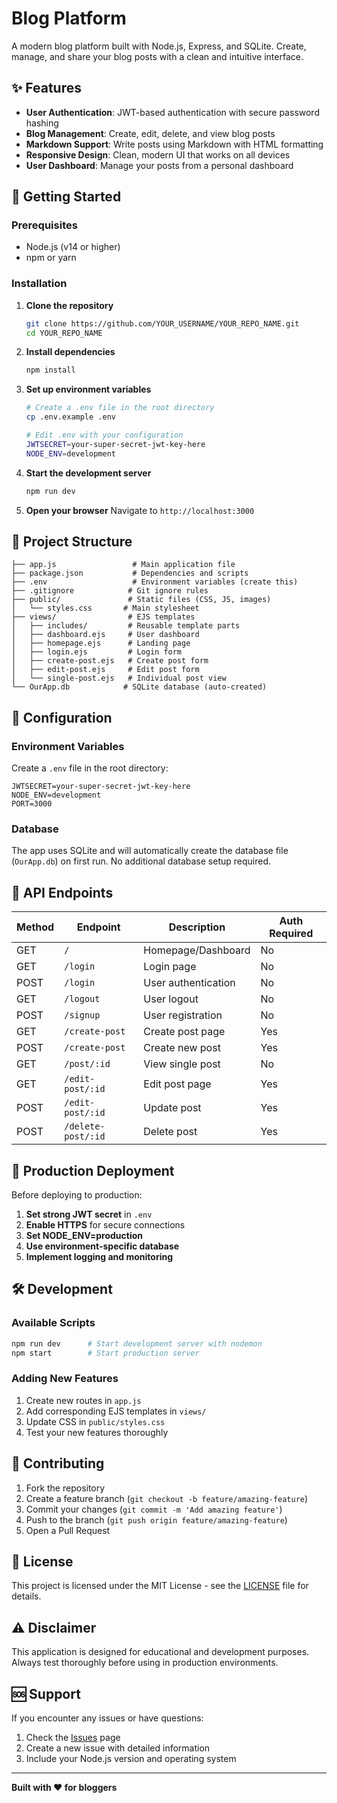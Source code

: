 # Blog Platform

A modern blog platform built with Node.js, Express, and SQLite. Create, manage, and share your blog posts with a clean and intuitive interface.

## ✨ Features

- **User Authentication**: JWT-based authentication with secure password hashing
- **Blog Management**: Create, edit, delete, and view blog posts
- **Markdown Support**: Write posts using Markdown with HTML formatting
- **Responsive Design**: Clean, modern UI that works on all devices
- **User Dashboard**: Manage your posts from a personal dashboard


## 🚀 Getting Started

### Prerequisites

- Node.js (v14 or higher)
- npm or yarn

### Installation

1. **Clone the repository**
   ```bash
   git clone https://github.com/YOUR_USERNAME/YOUR_REPO_NAME.git
   cd YOUR_REPO_NAME
   ```

2. **Install dependencies**
   ```bash
   npm install
   ```

3. **Set up environment variables**
   ```bash
   # Create a .env file in the root directory
   cp .env.example .env
   
   # Edit .env with your configuration
   JWTSECRET=your-super-secret-jwt-key-here
   NODE_ENV=development
   ```

4. **Start the development server**
   ```bash
   npm run dev
   ```

5. **Open your browser**
   Navigate to `http://localhost:3000`

## 📁 Project Structure

```
├── app.js                 # Main application file
├── package.json           # Dependencies and scripts
├── .env                   # Environment variables (create this)
├── .gitignore            # Git ignore rules
├── public/               # Static files (CSS, JS, images)
│   └── styles.css       # Main stylesheet
├── views/                # EJS templates
│   ├── includes/         # Reusable template parts
│   ├── dashboard.ejs     # User dashboard
│   ├── homepage.ejs      # Landing page
│   ├── login.ejs         # Login form
│   ├── create-post.ejs   # Create post form
│   ├── edit-post.ejs     # Edit post form
│   └── single-post.ejs   # Individual post view
└── OurApp.db            # SQLite database (auto-created)
```

## 🔧 Configuration

### Environment Variables

Create a `.env` file in the root directory:

```env
JWTSECRET=your-super-secret-jwt-key-here
NODE_ENV=development
PORT=3000
```

### Database

The app uses SQLite and will automatically create the database file (`OurApp.db`) on first run. No additional database setup required.

## 📝 API Endpoints

| Method | Endpoint | Description | Auth Required |
|--------|----------|-------------|---------------|
| GET | `/` | Homepage/Dashboard | No |
| GET | `/login` | Login page | No |
| POST | `/login` | User authentication | No |
| GET | `/logout` | User logout | No |
| POST | `/signup` | User registration | No |
| GET | `/create-post` | Create post page | Yes |
| POST | `/create-post` | Create new post | Yes |
| GET | `/post/:id` | View single post | No |
| GET | `/edit-post/:id` | Edit post page | Yes |
| POST | `/edit-post/:id` | Update post | Yes |
| POST | `/delete-post/:id` | Delete post | Yes |

## 🚀 Production Deployment

Before deploying to production:

1. **Set strong JWT secret** in `.env`
2. **Enable HTTPS** for secure connections
3. **Set NODE_ENV=production**
4. **Use environment-specific database**
5. **Implement logging and monitoring**

## 🛠️ Development

### Available Scripts

```bash
npm run dev      # Start development server with nodemon
npm start        # Start production server
```

### Adding New Features

1. Create new routes in `app.js`
2. Add corresponding EJS templates in `views/`
3. Update CSS in `public/styles.css`
4. Test your new features thoroughly

## 🤝 Contributing

1. Fork the repository
2. Create a feature branch (`git checkout -b feature/amazing-feature`)
3. Commit your changes (`git commit -m 'Add amazing feature'`)
4. Push to the branch (`git push origin feature/amazing-feature`)
5. Open a Pull Request

## 📄 License

This project is licensed under the MIT License - see the [LICENSE](LICENSE) file for details.

## ⚠️ Disclaimer

This application is designed for educational and development purposes. Always test thoroughly before using in production environments.

## 🆘 Support

If you encounter any issues or have questions:

1. Check the [Issues](https://github.com/YOUR_USERNAME/YOUR_REPO_NAME/issues) page
2. Create a new issue with detailed information
3. Include your Node.js version and operating system

---

**Built with ❤️ for bloggers**
